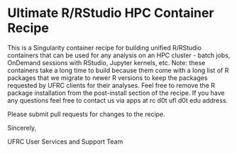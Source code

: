 # Ultimate R/RStudio HPC Container Recipe
This is a Singularity container recipe for building unified R/RStudio containers that can be used
for any analysis on an HPC cluster - batch jobs, OnDemand sessions with RStudio, Jupyter kernels,
etc.
Note: these containers take a long time to build because them come with a long list of R packages
that we migrate to newer R versions to keep the packages requested by UFRC clients for their
analyses. Feel free to remove the R package installation from the post-install section of the
recipe. If you have any questions feel free to contact us via apps at rc d0t ufl d0t edu address.

Please submit pull requests for changes to the recipe.

Sincerely,

UFRC User Services and Support Team
